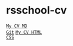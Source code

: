 # rsschool-cv
<code>[My CV MD Git](https://greck2908.github.io/rsschool-cv/cv)</code>
<code>[My CV HTML CSS](https://greck2908.github.io/rsschool-cv)</code>

